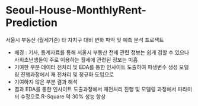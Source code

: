 # Seoul-House-MonthlyRent-Prediction
서울시 부동산 (월세기준) 타 자치구 대비 변화 파악 및 예측 분석 프로젝트

- 배경 : 기사, 통계자료를 통해 서울시 부동산 전세 관련 정보는 쉽게 접할 수 있으나 사회초년생들이 주로 이용하는 월세에 관련된 정보는 미흡
- 기여한 부분
       데이터 전처리 및 EDA를 통한 인사이트 도출하여 파생변수 생성
       모델링 진행과정에서 재 전처리 및 정규화 도입으로 
- 기여하지 않은 부분
       결과 해석
- 결과
       EDA를 통한 인사이트 도출과정에서 재전처리 진행 및 모델링 과정에서 파라미터 수정으로 R-Square 약 30% 성능 향상
       
